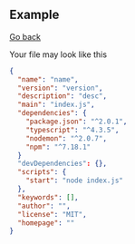 ## Example

[Go back](..)

Your file may look like this

```json
{
  "name": "name",
  "version": "version",
  "description": "desc",
  "main": "index.js",
  "dependencies": {
    "package.json": "^2.0.1",
    "typescript": "^4.3.5",
    "nodemon": "^2.0.7",
    "npm": "^7.18.1"
  }
  "devDependencies": {},
  "scripts": {
    "start": "node index.js"
  },
  "keywords": [],
  "author": "",
  "license": "MIT",
  "homepage": ""
}
```
